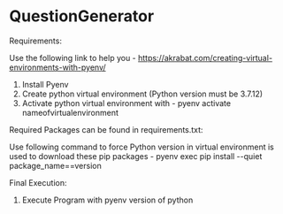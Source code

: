 # QuestionGenerator
 
Requirements:

Use the following link to help you - https://akrabat.com/creating-virtual-environments-with-pyenv/

1. Install Pyenv
2. Create python virtual environment (Python version must be 3.7.12)
3. Activate python virtual environment with - pyenv activate nameofvirtualenvironment

Required Packages can be found in requirements.txt:

Use following command to force Python version in virtual environment is used to download these pip packages - pyenv exec pip install --quiet package_name==version

Final Execution:

1. Execute Program with pyenv version of python